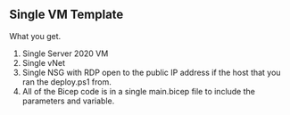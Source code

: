 ## Single VM Template

What you get.
1. Single Server 2020 VM
2. Single vNet
3. Single NSG with RDP open to the public IP address if the host that you ran the deploy.ps1 from.
4. All of the Bicep code is in a single main.bicep file to include the parameters and variable.
